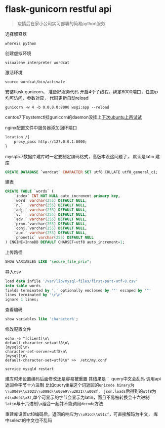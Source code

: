 # flask-gunicorn restful api

> 疫情后在家小公司实习部署的简易python服务

选择解释器
```shell
whereis python
```
创建虚拟环境
```shell
visualenv interpreter wordcat
```
激活环境
```shell
source wordcat/bin/activate
```
安装flask gunicorn， 准备好服务代码
开启4个子线程，绑定8000端口，任意ip均可访问，参数对应， 代码更新自动reload
```shell
gunicorn -w 4 -b 0.0.0.0:8000 wsgi:app --reload
```
centos7下systemctl挂gunicorn的daemon没挂上[下次ubuntu上再试试](https://www.digitalocean.com/community/tutorials/how-to-serve-flask-applications-with-gunicorn-and-nginx-on-ubuntu-18-04)

nginx配置文件中服务器添加回环端口
```txt
location /{
    proxy_pass http://127.0.0.1:8000;
}
```

mysql5.7数据库建库时一定要制定编码格式，高版本没这问题了， 默认是latin
建库
```sql
CREATE DATABASE `wordcat` CHARACTER SET utf8 COLLATE utf8_general_ci;
```
建表
```sql
CREATE TABLE `words` (
    `index` INT NOT NULL auto_increment primary key,
    `word` varchar(255) DEFAULT NULL,
    `n.`   varchar(255) DEFAULT NULL,
    `adj.` varchar(255) DEFAULT NULL,
    `v.`   varchar(255) DEFAULT NULL,
    `adv.` varchar(255) DEFAULT NULL,
    `pron.`varchar(255) DEFAULT NULL,
    `conj.`varchar(255) DEFAULT NULL,
    `aux.` varchar(255) DEFAULT NULL,
    `phonetic` varchar(255) DEFAULT NULL
) ENGINE=InnoDB DEFAULT CHARSET=utf8 auto_increment=1;
```
上传路径
```sql
SHOW VARIABLES LIKE "secure_file_priv";
```
导入csv
```sql
load data infile '/var/lib/mysql-files/first-part-utf-8.csv' 
into table words 
fields terminated by ',' optionally enclosed by '"' escaped by '"'
lines terminated by '\r\n'
ignore 1 lines;
```

查看编码
```sql
show variables like 'character%';
```
修改配置文件
```shell
echo -e "[client]\n\
default-character-set=utf8\n\
[mysqld]\n\
character-set-server=utf8\n\
[mysql]\n\
default-character-set=utf8\n" >>  /etc/my.conf

service mysqld restart 
```
建库时未设置编码后面修改还是容易被重置
其结果是：
query中文会乱码
调用api返回单字节十六进制
比如query`重量`这个词返回的`unicode binary`为`\\u00e9\\u2021\\u008d\\u00e9\\u2021\\u008f`，
`json.loads`后得到的`utf8`为`é‡\x8dé‡\x8f`,单个可显示的字节会显示为latin，而且不易被转换会十六进制
`latin`与十六进制`\x`组合一起并不能调用`decode`方法

重建库设置utf8编码后，返回的响应为`\\u91cd\\u91cf`，可直接解码为中文， 库中select的中文也不乱码

<!-- 2020年7月8日 13:21 -->